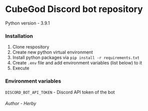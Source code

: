 # CubeGod Discord bot repository

Python version - 3.9.1

### Installation
1. Clone respository
2. Create new python virtual environment
3. Install python packages via `pip install -r requirements.txt`
4. Create `.env` file and add environment variables (list below) to it
5. Execute

### Environment variables
`DISCORD_BOT_API_TOKEN` - Discord API token of the bot

###### Author - Herby
